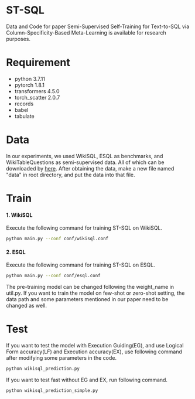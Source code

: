 # ST-SQL
Data and Code for paper Semi-Supervised Self-Training for Text-to-SQL via Column-Specificity-Based Meta-Learning is available for research purposes.

# Requirement
* python 3.7.11
* pytorch 1.8.1
* transformers 4.5.0
* torch_scatter 2.0.7
* records
* babel
* tabulate

# Data
In our experiments, we used WikiSQL, ESQL as benchmarks, and WikiTableQuestions as semi-supervised data. All of which can be downloaded by [here](https://drive.google.com/drive/folders/1nnN2Yph_FGxisPo4_SwkWQ4YO8E69-AX?usp=sharing). After obtaining the data, make a new file named "data" in root directory, and put the data into that file.

# Train
#### 1. WikiSQL
Execute the following command for training ST-SQL on WikiSQL.
```bash
python main.py --conf conf/wikisql.conf
```

#### 2. ESQL
Execute the following command for training ST-SQL on ESQL.
```bash
python main.py --conf conf/esql.conf
```

The pre-training model can be changed following the weight_name in util.py. If you want to train the model on few-shot or zero-shot setting, the data path and some parameters mentioned in our paper need to be changed as well.

# Test
If you want to test the model with Execution Guiding(EG), and use Logical Form accuracy(LF) and Execution accuracy(EX), use following command after modifying some parameters in the code.
```bash
python wikisql_prediction.py
```

If you want to test fast without EG and EX, run following command.
```bash
python wikisql_prediction_simple.py
```

